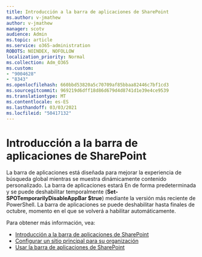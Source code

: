 ```yaml
---
title: Introducción a la barra de aplicaciones de SharePoint
ms.author: v-jmathew
author: v-jmathew
manager: scotv
audience: Admin
ms.topic: article
ms.service: o365-administration
ROBOTS: NOINDEX, NOFOLLOW
localization_priority: Normal
ms.collection: Adm_O365
ms.custom:
- "9004628"
- "8343"
ms.openlocfilehash: 660bbd53820a5c70709af85bbaa82446c7bf1cd3
ms.sourcegitcommit: 969219d6dff18d86d679d4d8741d1e39e4ce9539
ms.translationtype: MT
ms.contentlocale: es-ES
ms.lasthandoff: 03/03/2021
ms.locfileid: "50417132"
---
```

# <a name="introduction-to-the-sharepoint-app-bar"></a>Introducción a la barra de aplicaciones de SharePoint

La barra de aplicaciones está diseñada para mejorar la experiencia de búsqueda global mientras se muestra dinámicamente contenido personalizado. La barra de  aplicaciones estará En de forma predeterminada y se puede deshabilitar temporalmente (**Set-SPOTemporarilyDisableAppBar $true**) mediante la versión más reciente de PowerShell. La barra de aplicaciones se puede deshabilitar hasta finales de octubre, momento en el que se volverá a habilitar automáticamente.

Para obtener más información, vea:

- [Introducción a la barra de aplicaciones de SharePoint](https://docs.microsoft.com/SharePoint/sharepoint-app-bar)
- [Configurar un sitio principal para su organización](https://docs.microsoft.com/sharepoint/home-site)
- [Usar la barra de aplicaciones de SharePoint](https://support.microsoft.com/office/use-the-sharepoint-app-bar-b2ab82d5-9af7-445e-ad24-236c5a86b5f8)
